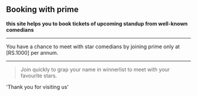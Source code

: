 <!-- Heading -->
## Booking with prime
<!-- strong -->
**this site helps you to book tickets of upcoming standup from well-known comedians**
<!-- horizontal line -->
---
You have a chance to meet with star comedians by joining prime only at [RS.1000] per annum.
___
<!-- Blockquote -->
> Join quickly to grap your name in winnerlist to meet with your favourite stars.
<!-- Inline code Blocks -->
'Thank you for visiting us'
